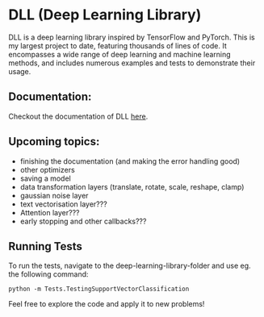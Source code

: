 # DLL (Deep Learning Library)

DLL is a deep learning library inspired by TensorFlow and PyTorch. This is my largest project to date, featuring thousands of lines of code. It encompasses a wide range of deep learning and machine learning methods, and includes numerous examples and tests to demonstrate their usage.

## Documentation:

Checkout the documentation of DLL [here](https://naapeli.github.io/deep-learning-library/).

## Upcoming topics:

- finishing the documentation (and making the error handling good)
- other optimizers
- saving a model
- data transformation layers (translate, rotate, scale, reshape, clamp)
- gaussian noise layer
- text vectorisation layer???
- Attention layer???
- early stopping and other callbacks???

## Running Tests

To run the tests, navigate to the deep-learning-library-folder and use eg. the following command:

```
python -m Tests.TestingSupportVectorClassification
```

Feel free to explore the code and apply it to new problems!
